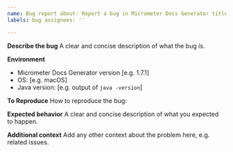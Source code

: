 ```yaml
---
name: Bug report about: Report a bug in Micrometer Docs Generator title: ''
labels: bug assignees: ''

---
```


**Describe the bug**
A clear and concise description of what the bug is.

**Environment**
<!-- In what environment did the bug happen? -->

- Micrometer Docs Generator version [e.g. 1.7.1]
- OS: [e.g. macOS]
- Java version: [e.g. output of `java -version`]

**To Reproduce**
How to reproduce the bug:
<!-- If possible, please provide a test case or minimal sample application that reproduces
the problem. This makes it much easier for us to diagnose the problem and to verify that
we have fixed it. -->

**Expected behavior**
A clear and concise description of what you expected to happen.

**Additional context**
Add any other context about the problem here, e.g. related issues.
